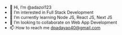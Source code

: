 - 👋 Hi, I’m @adazol123
- 👀 I’m interested in Full Stack Development
- 🌱 I’m currently learning Node JS, React JS, Next JS
- 💞️ I’m looking to collaborate on Web App Development
- 📫 How to reach me dpadayao40@gmail.com

<!---
adazol123/adazol123 is a ✨ special ✨ repository because its `README.md` (this file) appears on your GitHub profile.
You can click the Preview link to take a look at your changes.
--->
